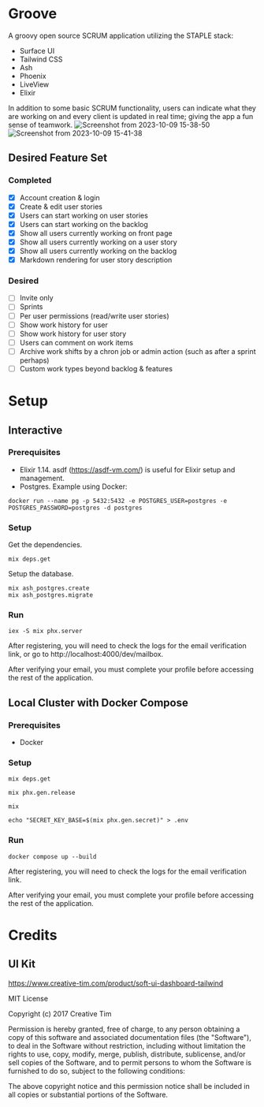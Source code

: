 # Groove

A groovy open source SCRUM application utilizing the STAPLE stack:

- Surface UI
- Tailwind CSS
- Ash
- Phoenix
- LiveView
- Elixir

In addition to some basic SCRUM functionality, users can indicate what they are working on and every client is updated in real time; giving the app a fun sense of teamwork.
![Screenshot from 2023-10-09 15-38-50](https://github.com/SDPyle/groove/assets/7622818/dc39cbc6-0032-49e6-9a43-23f7856f91af)
![Screenshot from 2023-10-09 15-41-38](https://github.com/SDPyle/groove/assets/7622818/114e7a9e-2e26-4f1c-b69e-0cacd4db639d)

## Desired Feature Set

### Completed

- [x] Account creation & login
- [x] Create & edit user stories
- [x] Users can start working on user stories
- [x] Users can start working on the backlog
- [x] Show all users currently working on front page
- [x] Show all users currently working on a user story
- [x] Show all users currently working on the backlog
- [x] Markdown rendering for user story description

### Desired

- [ ] Invite only
- [ ] Sprints
- [ ] Per user permissions (read/write user stories)
- [ ] Show work history for user
- [ ] Show work history for user story
- [ ] Users can comment on work items
- [ ] Archive work shifts by a chron job or admin action (such as after a sprint perhaps)
- [ ] Custom work types beyond backlog & features

# Setup

## Interactive

### Prerequisites

- Elixir 1.14. asdf (https://asdf-vm.com/) is useful for Elixir setup and management.
- Postgres. Example using Docker:

```
docker run --name pg -p 5432:5432 -e POSTGRES_USER=postgres -e POSTGRES_PASSWORD=postgres -d postgres
```

### Setup

Get the dependencies.

```
mix deps.get
```

Setup the database.

```
mix ash_postgres.create
mix ash_postgres.migrate
```

### Run

```
iex -S mix phx.server
```

After registering, you will need to check the logs for the email verification link, or go to http://localhost:4000/dev/mailbox.

After verifying your email, you must complete your profile before accessing the rest of the application.

## Local Cluster with Docker Compose

### Prerequisites

- Docker

### Setup

```
mix deps.get
```

```
mix phx.gen.release
```
```
mix
```
```
echo "SECRET_KEY_BASE=$(mix phx.gen.secret)" > .env
```

### Run

```
docker compose up --build
```

After registering, you will need to check the logs for the email verification link.

After verifying your email, you must complete your profile before accessing the rest of the application.

# Credits

## UI Kit

https://www.creative-tim.com/product/soft-ui-dashboard-tailwind

MIT License

Copyright (c) 2017 Creative Tim

Permission is hereby granted, free of charge, to any person obtaining a copy of this software and associated documentation files (the "Software"), to deal in the Software without restriction, including without limitation the rights to use, copy, modify, merge, publish, distribute, sublicense, and/or sell copies of the Software, and to permit persons to whom the Software is furnished to do so, subject to the following conditions:

The above copyright notice and this permission notice shall be included in all copies or substantial portions of the Software.

